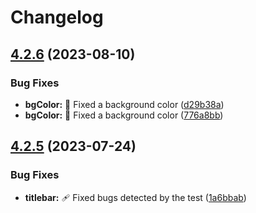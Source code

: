 # Changelog

## [4.2.6](https://github.com/AlexTorresDev/custom-electron-titlebar/compare/v4.2.5...v4.2.6) (2023-08-10)


### Bug Fixes

* **bgColor:** :bug: Fixed a background color ([d29b38a](https://github.com/AlexTorresDev/custom-electron-titlebar/commit/d29b38a6d7841d51a916fde917b0e8e6d6de8928))
* **bgColor:** :bug: Fixed a background color ([776a8bb](https://github.com/AlexTorresDev/custom-electron-titlebar/commit/776a8bbd3e8eb8e371b600d26260caf38bdf92dd))

## [4.2.5](https://github.com/AlexTorresDev/custom-electron-titlebar/compare/v4.2.4...v4.2.5) (2023-07-24)


### Bug Fixes

* **titlebar:** :adhesive_bandage: Fixed bugs detected by the test ([1a6bbab](https://github.com/AlexTorresDev/custom-electron-titlebar/commit/1a6bbab23da624bcb5040eeff49ce7b8d8a0e0cb))
